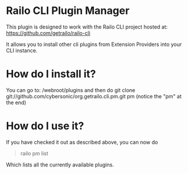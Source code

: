 Railo CLI Plugin Manager
===================

This plugin is designed to work with the Railo CLI project hosted at: https://github.com/getrailo/railo-cli

It allows you to install other cli plugins from Extension Providers into your CLI instance. 

How do I install it?
==============
You can go to:
<Railo CLI Install Path>/webroot/plugins
and then do 
git clone git://github.com/cybersonic/org.getrailo.cli.pm.git pm
(notice the "pm" at the end) 


How do I use it?
============

If you have checked it out as described above, you can now do 

 >railo pm list
 
Which lists all the currently available plugins. 
